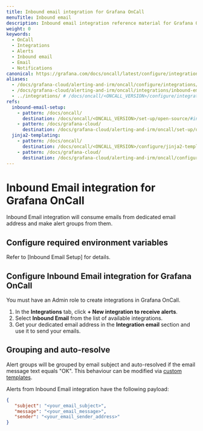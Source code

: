 ```yaml
---
title: Inbound email integration for Grafana OnCall
menuTitle: Inbound email
description: Inbound email integration reference material for Grafana OnCall.
weight: 0
keywords:
  - OnCall
  - Integrations
  - Alerts
  - Inbound email
  - Email
  - Notifications
canonical: https://grafana.com/docs/oncall/latest/configure/integrations/references/inbound-email
aliases:
  - /docs/grafana-cloud/alerting-and-irm/oncall/configure/integrations/references/inbound-email
  - /docs/grafana-cloud/alerting-and-irm/oncall/integrations/inbound-email
  - ../integrations/ # /docs/oncall/<ONCALL_VERSION>/configure/integrations/references/inbound-email
refs:
  inbound-email-setup:
    - pattern: /docs/oncall/
      destination: /docs/oncall/<ONCALL_VERSION>/set-up/open-source/#inbound-email-setup
    - pattern: /docs/grafana-cloud/
      destination: /docs/grafana-cloud/alerting-and-irm/oncall/set-up/open-source/#inbound-email-setup
  jinja2-templating:
    - pattern: /docs/oncall/
      destination: /docs/oncall/<ONCALL_VERSION>/configure/jinja2-templating/
    - pattern: /docs/grafana-cloud/
      destination: /docs/grafana-cloud/alerting-and-irm/oncall/configure/jinja2-templating/
---
```


# Inbound Email integration for Grafana OnCall

Inbound Email integration will consume emails from dedicated email address and make alert groups from them.

## Configure required environment variables

Refer to [Inbound Email Setup] for details.

## Configure Inbound Email integration for Grafana OnCall

You must have an Admin role to create integrations in Grafana OnCall.

1. In the **Integrations** tab, click **+ New integration to receive alerts**.
2. Select **Inbound Email** from the list of available integrations.
3. Get your dedicated email address in the **Integration email** section and use it to send your emails.

## Grouping and auto-resolve

Alert groups will be grouped by email subject and auto-resolved if the email message text equals "OK".
 This behaviour can be modified via [custom templates](ref:jinja2-templating).

Alerts from Inbound Email integration have the following payload:

```json
{
   "subject": "<your_email_subject>",
   "message": "<your_email_message>",
   "sender": "<your_email_sender_address>"
}
```
